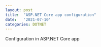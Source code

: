 ```yaml
---
layout: post
title:  "ASP.NET Core app configuration"
date:   '2021-07-10'
categories: DOTNET
---
```



Configuration in ASP.NET Core app
